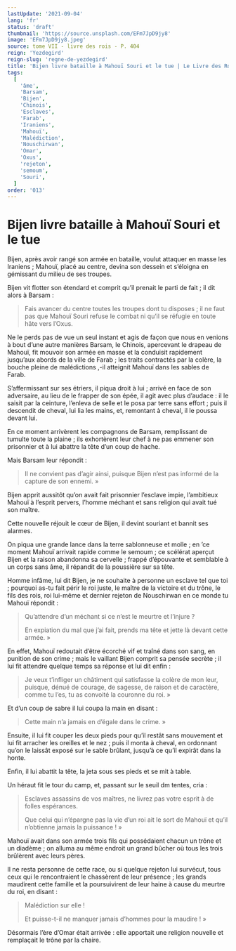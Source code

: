 ```yaml
---
lastUpdate: '2021-09-04'
lang: 'fr'
status: 'draft'
thumbnail: 'https://source.unsplash.com/EFm7JpD9jy8'
image: 'EFm7JpD9jy8.jpeg'
source: tome VII - livre des rois - P. 404
reign: 'Yezdegird'
reign-slug: 'regne-de-yezdegird'
title: 'Bijen livre bataille à Mahouï Souri et le tue | Le Livre des Rois | Shâhnâmeh'
tags:
  [
    'âme',
    'Barsam',
    'Bijen',
    'Chinois',
    'Esclaves',
    'Farab',
    'Iraniens',
    'Mahouï',
    'Malédiction',
    'Nouschirwan',
    'Omar',
    'Oxus',
    'rejeton',
    'semoum',
    'Souri',
  ]
order: '013'
---
```


<!-- LTeX: language=fr -->

# Bijen livre bataille à Mahouï Souri et le tue

Bijen, après avoir rangé son armée en bataille, voulut attaquer en masse les Iraniens ; Mahouï, placé au centre, devina son dessein et s’éloigna en gémissant du milieu de ses troupes.

Bijen vit flotter son étendard et comprit qu’il prenait le parti de fait ; il dit alors à Barsam :

> Fais avancer du centre toutes les troupes dont tu disposes ; il ne faut pas que Mahouï Souri refuse le combat ni qu’il se réfugie en toute hâte vers l’Oxus.

Ne le perds pas de vue un seul instant et agis de façon que nous en venions à bout d’une autre manières Barsam, le Chinois, apercevant le drapeau de Mahouï, fit mouvoir son armée en masse et la conduisit rapidement jusqu’aux abords de la ville de Farab ; les traits contractés par la colère, la bouche pleine de malédictions ,-il atteignit Mahouï dans les sables de Farab.

S’affermissant sur ses étriers, il piqua droit à lui ; arrivé en face de son adversaire, au lieu de le frapper de son épée, il agit avec plus d’audace : il le saisit par la ceinture, l’enleva de selle et le posa par terre sans effort ; puis il descendit de cheval, lui lia les mains, et, remontant à cheval, il le poussa devant lui.

En ce moment arrivèrent les compagnons de Barsam, remplissant de tumulte toute la plaine ; ils exhortèrent leur chef à ne pas emmener son prisonnier et à lui abattre la tête d’un coup de hache.

Mais Barsam leur répondit :

> Il ne convient pas d’agir ainsi, puisque Bijen n’est pas informé de la capture de son ennemi. »

Bijen apprit aussitôt qu’on avait fait prisonnier l’esclave impie, l’ambitieux Mahouï à l’esprit pervers, l’homme méchant et sans religion qui avait tué son maître.

Cette nouvelle réjouit le cœur de Bijen, il devint souriant et bannit ses alarmes.

On piqua une grande lance dans la terre sablonneuse et molle ; en ’ce moment Mahouï arrivait rapide comme le semoum ; ce scélérat aperçut Bijen et la raison abandonna sa cervelle ; frappé d’épouvante et semblable à un corps sans âme, il répandit de la poussière sur sa tête.

Homme infâme, lui dit Bijen, je ne souhaite à personne un esclave tel que toi ; pourquoi as-tu fait périr le roi juste, le maître de la victoire et du trône, le fils des rois, roi lui-même et dernier rejeton de Nouschirwan en ce monde tu Mahouï répondit :

> Qu’attendre d’un méchant si ce n’est le meurtre et l’injure ?
>
> En expiation du mal que j’ai fait, prends ma tête et jette là devant cette armée. »

En effet, Mahouï redoutait d’être écorché vif et traîné dans son sang, en punition de son crime ; mais le vaillant Bijen comprit sa pensée secrète ; il lui fit attendre quelque temps sa réponse et lui dit enfin :

> Je veux t’infliger un châtiment qui satisfasse la colère de mon leur, puisque, dénué de courage, de sagesse, de raison et de caractère, comme tu l’es, tu as convoité la couronne du roi. »

Et d’un coup de sabre il lui coupa la main en disant :

> Cette main n’a jamais en d’égale dans le crime. »

Ensuite, il lui fit couper les deux pieds pour qu’il restât sans mouvement et lui fit arracher les oreilles et le nez ; puis il monta à cheval, en ordonnant qu’on le laissât exposé sur le sable brûlant, jusqu’à ce qu’il expirât dans la honte.

Enfin, il lui abattit la tête, la jeta sous ses pieds et se mit à table.

Un héraut fit le tour du camp, et, passant sur le seuil dm tentes, cria :

> Esclaves assassins de vos maîtres, ne livrez pas votre esprit à de folles espérances.
>
> Que celui qui n’épargne pas la vie d’un roi ait le sort de Mahouï et qu’il n’obtienne jamais la puissance ! »

Mahouï avait dans son armée trois fils qui possédaient chacun un trône et un diadème ; on alluma au même endroit un grand bûcher où tous les trois brûlèrent avec leurs pères.

Il ne resta personne de cette race, ou si quelque rejeton lui survécut, tous ceux qui le rencontraient le chassèrent de leur présence ; les grands maudirent cette famille et la poursuivirent de leur haine à cause du meurtre du roi, en disant :

> Malédiction sur elle !
>
> Et puisse-t-il ne manquer jamais d’hommes pour la maudire ! »

Désormais l’ère d’Omar était arrivée : elle apportait une religion nouvelle et remplaçait le trône par la chaire.
